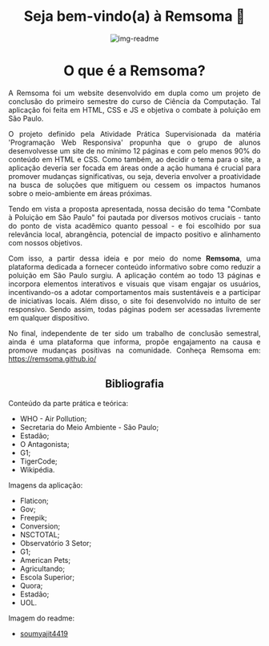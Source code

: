 
<div align="center"> 
  
# Seja bem-vindo(a) à Remsoma  :seedling: 

<img alt="img-readme" src="img-readme.jpg" />

# O que é a Remsoma?

</div>

<div align="justify">

A Remsoma foi um website desenvolvido em dupla como um projeto de conclusão do primeiro semestre do curso de Ciência da Computação. Tal aplicação foi feita em HTML, CSS e JS e objetiva o combate à poluição em São Paulo. 

O projeto definido pela Atividade Prática Supervisionada da matéria 'Programação Web Responsiva' propunha que o grupo de alunos desenvolvesse um site de no mínimo 12 páginas e com pelo menos 90% do conteúdo em HTML e CSS. Como também, ao decidir o tema para o site, a aplicação deveria ser focada em áreas onde a ação humana é crucial para promover mudanças significativas, ou seja, deveria envolver a proatividade na busca de soluções que mitiguem ou cessem os impactos humanos sobre o meio-ambiente em áreas próximas.

Tendo em vista a proposta apresentada, nossa decisão do tema "Combate à Poluição em São Paulo" foi pautada por diversos motivos cruciais - tanto do ponto de vista acadêmico quanto pessoal - e foi escolhido por sua relevância local, abrangência, potencial de impacto positivo e alinhamento com nossos objetivos. 

Com isso, a partir dessa ideia e por meio do nome **Remsoma**, uma plataforma dedicada a fornecer conteúdo informativo sobre como reduzir a poluição em São Paulo surgiu. A aplicação contém ao todo 13 páginas e incorpora elementos interativos e visuais que visam engajar os usuários, incentivando-os a adotar comportamentos mais sustentáveis e a participar de iniciativas locais. Além disso, o site foi desenvolvido no intuito de ser responsivo. Sendo assim, todas páginas podem ser acessadas livremente em qualquer dispositivo.

No final, independente de ter sido um trabalho de conclusão semestral, ainda é uma plataforma que informa, propõe engajamento na causa e promove mudanças positivas na comunidade. Conheça Remsoma em: https://remsoma.github.io/

</div>
<div align="center"> 
  
## Bibliografia

</div>

Conteúdo da parte prática e teórica:
- WHO - Air Pollution;
- Secretaria do Meio Ambiente - São Paulo;
- Estadão;
- O Antagonista;
- G1;
- TigerCode;
- Wikipédia.

Imagens da aplicação:
- Flaticon;
- Gov;
- Freepik;
- Conversion;
- NSCTOTAL;
- Observatório 3 Setor;
- G1;
- American Pets;
- Agricultando;
- Escola Superior;
- Quora;
- Estadão;
- UOL.
  
Imagem do readme:
- [soumyajit4419](https://github.com/soumyajit4419/Portfolio)


